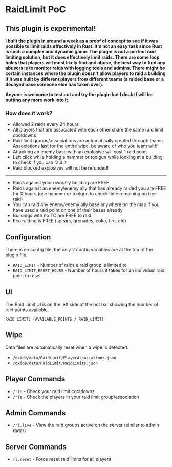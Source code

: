 # RaidLimit PoC

## This plugin is experimental!

**I built the plugin in around a week as a proof of concept to see if it was possible to limit raids effectively in Rust. It's not an easy task since Rust is such a complex and dynamic game. The plugin is not a perfect raid limiting solution, but it does effectively limit raids. There are some loop holes that players will most likely find and abuse, the best way to find any abusers is to monitor raids with logging tools and admins. There might be certain instances where the plugin doesn't allow players to raid a building if it was built by different players from different teams (a raided base or a decayed base someone else has taken over).**

**Anyone is welcome to test out and try the plugin but I doubt I will be putting any more work into it.**

### How does it work?
- Allowed 2 raids every 24 hours
- All players that are associated with each other share the same raid limit cooldowns
- Raid limit groups/associations are automatically created through teams. Associations last for the entire wipe, be aware of who you team with!
- Attacking an enemy base with an explosive will cost 1 raid point
- Left click while holding a hammer or toolgun while looking at a building to check if you can raid it
- Raid blocked explosives will not be refunded!
---
- Raids against your own/ally building are FREE
- Raids against an enemy/enemy ally that has already raided you are FREE for X hours (use hammer or toolgun to check time remaining on free raid)
- You can raid any enemy/enemy ally base anywhere on the map if you have used a raid point on one of their bases already
- Buildings with no TC are FREE to raid
- Eco raiding is FREE (spears, grenades, eoka, fire, etc)

## Configuration

There is no config file, the only 2 config variables are at the top of the plugin file.

 - `RAID_LIMIT` - Number of raids a raid group is limited to
 - `RAID_LIMIT_RESET_HOURS` - Number of hours it takes for an individual raid point to reset

## UI

The Raid Limit UI is on the left side of the hot bar showing the number of raid points available.

`RAID LIMIT: (AVAILABLE_POINTS / RAID_LIMIT)`

## Wipe

Data files are automatically reset when a wipe is detected.

- `/oxide/data/RaidLimit/PlayerAssociations.json`
- `/oxide/data/RaidLimit/RaidLimits.json`

## Player Commands

- `/rlc` - Check your raid limit cooldowns
- `/rla` - Check the players in your raid limit group/association

## Admin Commands

- `/rl.live` - View the raid groups active on the server (similar to admin radar)

## Server Commands

- `rl.reset` - Force reset raid limits for all players
